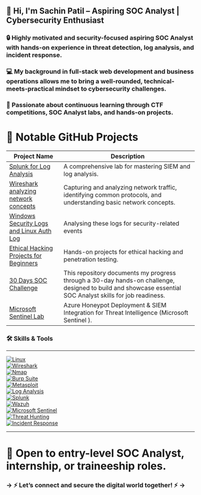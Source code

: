 ## 👋 Hi, I'm Sachin Patil – Aspiring SOC Analyst | Cybersecurity Enthusiast

<!-- [![GitHub](https://img.shields.io/badge/GitHub-100000?style=for-the-badge&logo=github&logoColor=white)](https://github.com/sachinpatil-soc) !-->

### 🔒 Highly motivated and security-focused aspiring SOC Analyst with hands-on experience in **threat detection, log analysis**, and **incident response**.

### 💻 My background in **full-stack web development** and **business operations** allows me to bring a well-rounded, technical-meets-practical mindset to cybersecurity challenges.

### 🎯 Passionate about continuous learning through **CTF competitions**, **SOC Analyst labs**, and hands-on projects.

# 🚀 Notable GitHub Projects

| Project Name                                                                                                                        | Description                                                              |
|----------------------------------------|---------------------------------------------------------------------------------------------------------------------------------|
|<a href="https://github.com/sachinpatil-soc/Splunk-for-Log-Analysis">Splunk for Log Analysis</a>                    | A comprehensive lab for mastering SIEM and log analysis.                 |
|<a href="https://github.com/sachinpatil-soc/Wireshark-Analyzing-Network-Concepts">Wireshark analyzing network concepts</a>       | Capturing and analyzing network traffic, identifying common protocols, and understanding basic network concepts. |
|<a href="https://github.com/sachinpatil-soc/Windows-Security-Logs-and-Linux-Auth-Log">Windows Security Logs and Linux Auth Log</a>   |  Analysing these logs for security-related events|
|<a href="https://github.com/sachinpatil-soc/Ethical-Hacking-Projects">Ethical Hacking Projects for Beginners</a>     | Hands-on projects for ethical hacking and penetration testing.  |
|<a href="https://github.com/sachinpatil-soc/30-Day-SOC-Analyst-Challenge-2025">30 Days SOC Challenge</a>                      | This repository documents my progress through a 30-day hands-on challenge, designed to build and showcase essential SOC Analyst skills for job readiness.|
|<a href="https://github.com/sachinpatil-soc/Microsoft-Sentinel-Lab">Microsoft Sentinel Lab </a>                                | Azure Honeypot Deployment & SIEM Integration for Threat Intelligence (Microsoft Sentinel ).|


### 🛠️ Skills & Tools

---

[![Linux](https://img.shields.io/badge/Linux-FCC624?style=for-the-badge&logo=linux&logoColor=black)](https://www.kernel.org/)  
[![Wireshark](https://img.shields.io/badge/Wireshark-1679A7?style=for-the-badge&logo=wireshark&logoColor=white)](https://www.wireshark.org/)  
[![Nmap](https://img.shields.io/badge/Nmap-0040ff?style=for-the-badge&logo=nmap&logoColor=white)](https://nmap.org/)  
[![Burp Suite](https://img.shields.io/badge/Burp%20Suite-FF6600?style=for-the-badge&logo=burpsuite&logoColor=white)](https://portswigger.net/burp)  
[![Metasploit](https://img.shields.io/badge/Metasploit-0f0f0f?style=for-the-badge&logo=metasploit&logoColor=white)](https://www.metasploit.com/)  
[![Log Analysis](https://img.shields.io/badge/Log%20Analysis-000000?style=for-the-badge&logo=logstash&logoColor=white)](https://www.elastic.co/logstash)  
[![Splunk](https://img.shields.io/badge/Splunk-000000?style=for-the-badge&logo=splunk&logoColor=white)](https://www.splunk.com/)  
[![Wazuh](https://img.shields.io/badge/Wazuh-0277BD?style=for-the-badge&logo=wazuh&logoColor=white)](https://wazuh.com/)  
[![Microsoft Sentinel](https://img.shields.io/badge/Microsoft%20Sentinel-5C2D91?style=for-the-badge&logo=microsoft&logoColor=white)](https://learn.microsoft.com/en-us/azure/sentinel/)  
[![Threat Hunting](https://img.shields.io/badge/Threat%20Hunting-8B0000?style=for-the-badge&logo=virustotal&logoColor=white)](https://attack.mitre.org/)  
[![Incident Response](https://img.shields.io/badge/Incident%20Response-E53935?style=for-the-badge&logo=security&logoColor=white)](https://www.cisa.gov/incident-response)

---

# 📩 Open to **entry-level SOC Analyst**, **internship**, or **traineeship** roles.  

### -> ⚡ Let’s connect and secure the digital world together!  ⚡ ->


